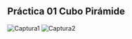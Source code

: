 ## Práctica 01 Cubo Pirámide
![Captura1](https://github.com/SRevan2411/SimulacionPorComputadora-EduardoPerez/blob/main/Capturas/Practica1/Captura1.jpg)
![Captura2](https://github.com/SRevan2411/SimulacionPorComputadora-EduardoPerez/blob/main/Capturas/Practica1/Captura2.jpg)
